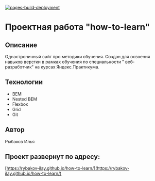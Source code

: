 [![pages-build-deployment](https://github.com/Rybakov-Ilay/how-to-learn/actions/workflows/pages/pages-build-deployment/badge.svg)](https://github.com/Rybakov-Ilay/how-to-learn/actions/workflows/pages/pages-build-deployment)

# Проектная работа "how-to-learn"

## Описание

Однастроничный сайт про методики обучения. Создан для освоения навыков верстки в рамках обучения по специальности "
веб-разработчик" на курсах Яндекс.Практикума.

## Технологии

- BEM
- Nested BEM
- Flexbox
- Grid
- Git

## Автор

Рыбаков Илья

## Проект развернут по адресу:

[https://rybakov-ilay.github.io/how-to-learn/](https://rybakov-ilay.github.io/how-to-learn/)

